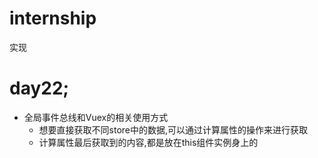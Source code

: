 # internship
实现

# day22;
- 全局事件总线和Vuex的相关使用方式
    - 想要直接获取不同store中的数据,可以通过计算属性的操作来进行获取
    - 计算属性最后获取到的内容,都是放在this组件实例身上的
    

